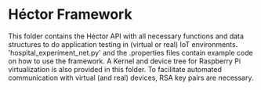 # Héctor Framework
This folder contains the Héctor API with all necessary functions and data structures to do application testing in (virtual or real) IoT environments.
'hospital_experiment_net.py' and the .properties files contain example code on how to use the framework. A Kernel and device tree for Raspberry Pi virtualization is also provided in this folder. To facilitate automated communication with virtual (and real) devices, RSA key pairs are necessary. 
